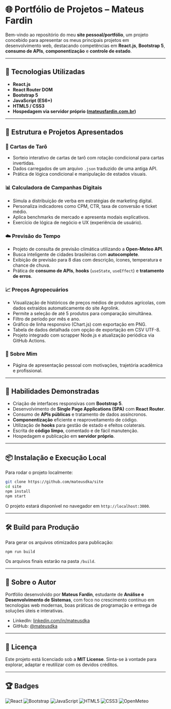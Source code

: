 # 🌐 Portfólio de Projetos – Mateus Fardin

Bem-vindo ao repositório do meu **site pessoal/portfólio**, um projeto concebido para apresentar os meus principais projetos em desenvolvimento web, destacando competências em **React.js**, **Bootstrap 5**, **consumo de APIs**, **componentização** e **controle de estado**.

---

## 🚀 Tecnologias Utilizadas

- **React.js**
- **React Router DOM**
- **Bootstrap 5**
- **JavaScript (ES6+)**
- **HTML5 / CSS3**
- **Hospedagem via servidor próprio ([mateusfardin.com.br](https://mateusfardin.com.br))**

---

## 📁 Estrutura e Projetos Apresentados

### 🔮 Cartas de Tarô
- Sorteio interativo de cartas de tarô com rotação condicional para cartas invertidas.
- Dados carregados de um arquivo `.json` traduzido de uma antiga API.
- Prática de lógica condicional e manipulação de estados visuais.

### 📊 Calculadora de Campanhas Digitais
- Simula a distribuição de verba em estratégias de marketing digital.
- Personaliza indicadores como CPM, CTR, taxa de conversão e ticket médio.
- Aplica benchmarks de mercado e apresenta modais explicativos.
- Exercício de lógica de negócio e UX (experiência de usuário).

### ☁️ Previsão do Tempo
- Projeto de consulta de previsão climática utilizando a **Open-Meteo API**.
- Busca inteligente de cidades brasileiras com **autocomplete**.
- Exibição de previsão para 8 dias com descrição, ícones, temperatura e chance de chuva.
- Prática de **consumo de APIs**, **hooks** (`useState`, `useEffect`) e **tratamento de erros**.

### 📈 Preços Agropecuários
- Visualização de históricos de preços médios de produtos agrícolas, com dados extraídos automaticamente do site Agrolink.
- Permite a seleção de até 5 produtos para comparação simultânea.
- Filtro de período por mês e ano.
- Gráfico de linha responsivo (Chart.js) com exportação em PNG.
- Tabela de dados detalhada com opção de exportação em CSV UTF-8.
- Projeto integrado com scrapper Node.js e atualização periódica via GitHub Actions.

### 👤 Sobre Mim
- Página de apresentação pessoal com motivações, trajetória acadêmica e profissional.

---

## 💪 Habilidades Demonstradas

- Criação de interfaces responsivas com **Bootstrap 5**.
- Desenvolvimento de **Single Page Applications (SPA)** com **React Router**.
- Consumo de **APIs públicas** e tratamento de dados assíncronos.
- **Componentização** eficiente e reaproveitamento de código.
- Utilização de **hooks** para gestão de estado e efeitos colaterais.
- Escrita de **código limpo**, comentado e de fácil manutenção.
- Hospedagem e publicação em **servidor próprio**.

---

## 📦 Instalação e Execução Local

Para rodar o projeto localmente:

```bash
git clone https://github.com/mateusdka/site
cd site
npm install
npm start
```

O projeto estará disponível no navegador em `http://localhost:3000`.

---

## 🛠️ Build para Produção

Para gerar os arquivos otimizados para publicação:

```bash
npm run build
```

Os arquivos finais estarão na pasta `/build`.

---

## 🧠 Sobre o Autor

Portfólio desenvolvido por **Mateus Fardin**, estudante de **Análise e Desenvolvimento de Sistemas**, com foco no crescimento contínuo em tecnologias web modernas, boas práticas de programação e entrega de soluções úteis e interativas.

- LinkedIn: [linkedin.com/in/mateusdka](https://www.linkedin.com/in/mateusdka)
- GitHub: [@mateusdka](https://github.com/mateusdka)

---

## 📄 Licença

Este projeto está licenciado sob a **MIT License**. Sinta-se à vontade para explorar, adaptar e reutilizar com os devidos créditos.

---

## 🏆 Badges

![React](https://img.shields.io/badge/React-20232A?style=for-the-badge&logo=react&logoColor=61DAFB)
![Bootstrap](https://img.shields.io/badge/Bootstrap-7952B3?style=for-the-badge&logo=bootstrap&logoColor=white)
![JavaScript](https://img.shields.io/badge/JavaScript-F7DF1E?style=for-the-badge&logo=javascript&logoColor=black)
![HTML5](https://img.shields.io/badge/HTML5-E34F26?style=for-the-badge&logo=html5&logoColor=white)
![CSS3](https://img.shields.io/badge/CSS3-1572B6?style=for-the-badge&logo=css3&logoColor=white)
![OpenMeteo](https://img.shields.io/badge/OpenMeteo-00BFFF?style=for-the-badge&logo=cloudflare&logoColor=white)
